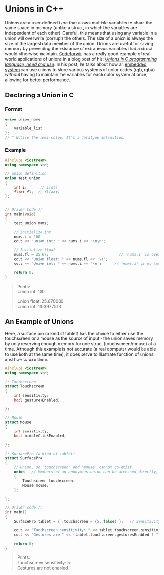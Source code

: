 # Unions in C++
Unions are a user-defined type that allows multiple variables to share the same space in memory (unlike a struct, in which the variables are independent of each other). 
Careful, this means that using any variable in a union will overwrite (corrupt) the others.
The size of a union is always the size of the largest data member of the union. Unions are useful for saving memory by preventing the existance of extraneous variables
that a struct would otherwise maintain. [Codeforwin](https://codeforwin.org/) has a really good example of real-world applications of unions in a blog post of his:
[_Unions in C programming language, need and use_](https://codeforwin.org/2018/06/unions-in-c-programming-language-need-and-use.html). In his post, he talks about
how an [embedded system](https://en.wikipedia.org/wiki/Embedded_system) can use unions to store various systems of color codes (rgb, rgba) _without_ having to maintain 
the variables for each color system at once, allowing for better performance.

## Declaring a Union in C

### Format
```C++
union union_name 
{ 
    variable_list 
};    
// ^ Notice the semi-colon. It's a datatype definition.
```

### Example
```C++
#include <iostream>
using namespace std;

// union definition
union test_union
{
    int i;      // i(nt)
    float fl;  // fl(oat)
};


// Driver Code //
int main(void)
{
    test_union nums;

    // Initialize int
    nums.i = 100;
    cout << "Union int: " << nums.i << "\n\n";

    // Initialize float
    nums.fl = 25.67;                                // 'nums.i' is overwritten here
    cout << "Union float: " << nums.fl << '\n';
    cout << "Union int: " << nums.i << '\n';      // 'nums.i' is no longer 100

    return 0;
}
```
> Prints: <br />
> Union int: 100 <br /> 
> 
> Union float: 25.670000 <br /> 
> Union int: 1103977513 <br />

## An Example of Unions
Here, a surface pro (a kind of tablet) has the choice to either use the touchscreen or a mouse as the source of input - the union saves memory by only reserving enough
memory for one struct (touchscreen/mouse) at a time. Although this example is not accurate (a real computer would be able to use both at the same time), it does
serve to illustrate function of unions and how to use them.

```C++
#include <iostream>
using namespace std;

// Touchscreen
struct Touchscreen
{
    int sensitivity;
    bool gesturesEnabled;

};

// Mouse
struct Mouse
{
    int sensitivity;
    bool middleClickEnabled;

};

// SurfacePro (a kind of tablet)
struct SurfacePro
{
    // Union, so 'touchscreen' and 'mouse' cannot co-exist.
    union   // Members of an anonymous union can be accessed directly, as if ther was no union
    {
        Touchscreen touchscreen;
        Mouse mouse;
    };

};

// Driver code //
int main()
{
    SurfacePro tablet = { .touchscreen = {5, false} };   // Sensitivity of 5, gestures disabled

    cout << "Touchscreen sensitivity: " << tablet.touchscreen.sensitivity << '\n';
    cout << "Gestures are " << (tablet.touchscreen.gesturesEnabled ? "" : "not") << " enabled\n";

    return 0;
}
```
> Prints: <br />
> Touchscreen sensitivity: 5 <br />
> Gestures are not enabled <br />
